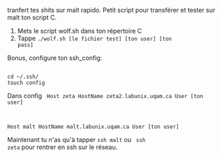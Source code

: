 tranfert tes shits sur malt rapido.
Petit script pour transférer et tester sur malt ton script C.

1. Mets le script wolf.sh dans ton répertoire C
2. Tappe <code>./wolf.sh [le fichier test] [ton user] [ton pass]</code>

Bonus, configure ton ssh_config:

<code>
cd ~/.ssh/
touch config
</code>

Dans config
<code>
Host zeta
    HostName zeta2.labunix.uqam.ca
    User [ton user]

Host malt
    HostName malt.labunix.uqam.ca
    User [ton user]
</code>

Maintenant tu n'as qu'à tapper <code>ssh malt</code> ou <code> ssh zeta</code> pour rentrer en ssh sur le réseau.
